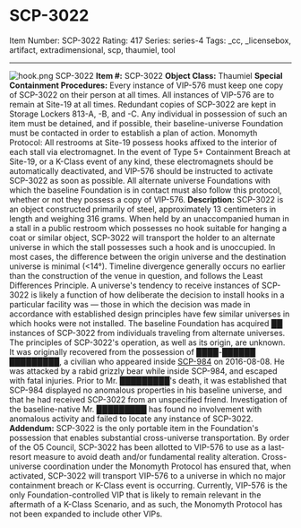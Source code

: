# SCP-3022
Item Number: SCP-3022
Rating: 417
Series: series-4
Tags: _cc, _licensebox, artifact, extradimensional, scp, thaumiel, tool

---

![hook.png](https://scp-wiki.wdfiles.com/local--files/scp-3022/hook.png)
SCP-3022
**Item #:** SCP-3022
**Object Class:** Thaumiel
**Special Containment Procedures:** Every instance of VIP-576 must keep one copy of SCP-3022 on their person at all times. All instances of VIP-576 are to remain at Site-19 at all times.
Redundant copies of SCP-3022 are kept in Storage Lockers 813-A, -B, and -C. Any individual in possession of such an item must be detained, and if possible, their baseline-universe Foundation must be contacted in order to establish a plan of action.
Monomyth Protocol: All restrooms at Site-19 possess hooks affixed to the interior of each stall via electromagnet. In the event of Type 5+ Containment Breach at Site-19, or a K-Class event of any kind, these electromagnets should be automatically deactivated, and VIP-576 should be instructed to activate SCP-3022 as soon as possible. All alternate universe Foundations with which the baseline Foundation is in contact must also follow this protocol, whether or not they possess a copy of VIP-576.
**Description:** SCP-3022 is an object constructed primarily of steel, approximately 13 centimeters in length and weighing 316 grams. When held by an unaccompanied human in a stall in a public restroom which possesses no hook suitable for hanging a coat or similar object, SCP-3022 will transport the holder to an alternate universe in which the stall possesses such a hook and is unoccupied.
In most cases, the difference between the origin universe and the destination universe is minimal (<14°). Timeline divergence generally occurs no earlier than the construction of the venue in question, and follows the Least Differences Principle.
A universe's tendency to receive instances of SCP-3022 is likely a function of how deliberate the decision to install hooks in a particular facility was — those in which the decision was made in accordance with established design principles have few similar universes in which hooks were not installed. The baseline Foundation has acquired ██ instances of SCP-3022 from individuals traveling from alternate universes.
The principles of SCP-3022's operation, as well as its origin, are unknown. It was originally recovered from the possession of ████-██████ █████████, a civilian who appeared inside [SCP-984](/scp-984) on 2016-08-08. He was attacked by a rabid grizzly bear while inside SCP-984, and escaped with fatal injuries. Prior to Mr. █████████'s death, it was established that SCP-984 displayed no anomalous properties in his baseline universe, and that he had received SCP-3022 from an unspecified friend. Investigation of the baseline-native Mr. █████████ has found no involvement with anomalous activity and failed to locate any instance of SCP-3022.
**Addendum:** SCP-3022 is the only portable item in the Foundation's possession that enables substantial cross-universe transportation. By order of the O5 Council, SCP-3022 has been allotted to VIP-576 to use as a last-resort measure to avoid death and/or fundamental reality alteration. Cross-universe coordination under the Monomyth Protocol has ensured that, when activated, SCP-3022 will transport VIP-576 to a universe in which no major containment breach or K-Class event is occurring.
Currently, VIP-576 is the only Foundation-controlled VIP that is likely to remain relevant in the aftermath of a K-Class Scenario, and as such, the Monomyth Protocol has not been expanded to include other VIPs.